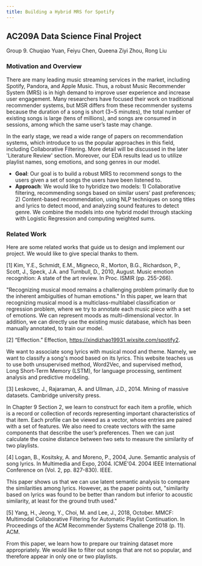 ```yaml
---
title: Building a Hybrid MRS for Spotify
---
```


## AC209A Data Science Final Project

Group 9. Chuqiao Yuan, Feiyu Chen, Queena Ziyi Zhou, Rong Liu

### Motivation and Overview

There are many leading music streaming services in the market, including Spotify, Pandora, and Apple Music. Thus, a robust Music Recommender System (MRS) is in high demand to improve user experience and increase user engagement. Many researchers have focused their work on traditional recommender systems, but MSR differs from these recommender systems because the duration of a song is short (3~5 minutes), the total number of existing songs is large (tens of millions), and songs are consumed in sessions, among which the same user’s taste may change.


In the early stage, we read a wide range of papers on recommendation systems, which introduce to us the popular approaches in this field, including Collaborative Filtering. More detail will be discussed in the later 'Literature Review' section. Moreover, our EDA results lead us to utilize playlist names, song emotions, and song genres in our model.

- **Goal**: ​Our goal is to build a robust MRS to recommend songs to the users given a set of songs the users have been listened to.
- **Approach**: W​e would like to hybridize two models: 1) Collaborative filtering, recommending songs based on similar users’ past preferences; 2) Content-based recommendation, using NLP techniques on song titles and lyrics to detect mood, and analyzing sound features to detect genre. We combine the models into one hybrid model through stacking with Logistic Regression and computing weighted sums.


### Related Work
Here are some related works that guide us to design and implement our project. We would like to give special thanks to them. 


[1] Kim, Y.E., Schmidt, E.M., Migneco, R., Morton, B.G., Richardson, P., Scott, J., Speck, J.A. and Turnbull, D., 2010, August. Music emotion recognition: A state of the art review. In Proc. ISMIR (pp. 255-266).

"Recognizing musical mood remains a challenging problem primarily due to the inherent ambiguities of human emotions." In this paper, we learn that recognizing musical mood is a multiclass-multilabel classification or regression problem, where we try to annotate each music piece with a set of emotions. We can represent moods as multi-dimensional vector. In addition, we can directly use the existing music database, which has been manually annotated, to train our model.

[2] “Effection.” Effection, https://xindizhao19931.wixsite.com/spotify2. 

We want to associate song lyrics with musical mood and theme. Namely, we want to classify a song's mood based on its lyrics. This website teaches us to use both unsupervised method, Word2Vec, and supervised method, Long Short-Term Memory (LSTM), for language processing, sentiment analysis and predictive modeling. 

[3] Leskovec, J., Rajaraman, A. and Ullman, J.D., 2014. Mining of massive datasets. Cambridge university press.

In Chapter 9 Section 2, we learn to construct for each item a profile, which is a record or collection of records representing important characteristics of that item. Each profile can be viewed as a vector, whose entries are paired with a set of features. We also need to create vectors with the same components that describe the user’s preferences. Then we can just calculate the cosine distance between two sets to measure the similarity of two playlists.

[4] Logan, B., Kositsky, A. and Moreno, P., 2004, June. Semantic analysis of song lyrics. In Multimedia and Expo, 2004. ICME'04. 2004 IEEE International Conference on (Vol. 2, pp. 827-830). IEEE.

This paper shows us that we can use latent semantic analysis to compare the similarities among lyrics. However, as the paper points out, "similarity based on lyrics was found to be better than random but inferior to acoustic similarity, at least for the ground truth used." 

[5] Yang, H., Jeong, Y., Choi, M. and Lee, J., 2018, October. MMCF: Multimodal Collaborative Filtering for Automatic Playlist Continuation. In Proceedings of the ACM Recommender Systems Challenge 2018 (p. 11). ACM.

From this paper, we learn how to prepare our training dataset more appropriately. We would like to filter out songs that are not so popular, and therefore appear in only one or two playlists.